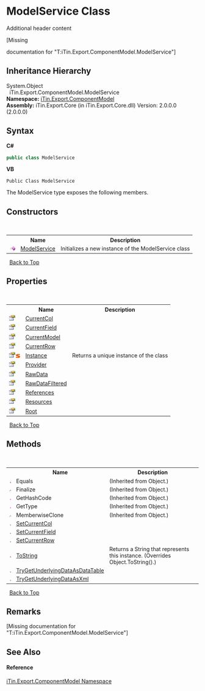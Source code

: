 # ModelService Class
Additional header content 

\[Missing <summary> documentation for "T:iTin.Export.ComponentModel.ModelService"\]


## Inheritance Hierarchy
System.Object<br />&nbsp;&nbsp;iTin.Export.ComponentModel.ModelService<br />
**Namespace:**&nbsp;<a href="N_iTin_Export_ComponentModel">iTin.Export.ComponentModel</a><br />**Assembly:**&nbsp;iTin.Export.Core (in iTin.Export.Core.dll) Version: 2.0.0.0 (2.0.0.0)

## Syntax

**C#**<br />
``` C#
public class ModelService
```

**VB**<br />
``` VB
Public Class ModelService
```

The ModelService type exposes the following members.


## Constructors
&nbsp;<table><tr><th></th><th>Name</th><th>Description</th></tr><tr><td>![Public method](media/pubmethod.gif "Public method")</td><td><a href="M_iTin_Export_ComponentModel_ModelService__ctor">ModelService</a></td><td>
Initializes a new instance of the ModelService class</td></tr></table>&nbsp;
<a href="#modelservice-class">Back to Top</a>

## Properties
&nbsp;<table><tr><th></th><th>Name</th><th>Description</th></tr><tr><td>![Public property](media/pubproperty.gif "Public property")</td><td><a href="P_iTin_Export_ComponentModel_ModelService_CurrentCol">CurrentCol</a></td><td></td></tr><tr><td>![Public property](media/pubproperty.gif "Public property")</td><td><a href="P_iTin_Export_ComponentModel_ModelService_CurrentField">CurrentField</a></td><td></td></tr><tr><td>![Public property](media/pubproperty.gif "Public property")</td><td><a href="P_iTin_Export_ComponentModel_ModelService_CurrentModel">CurrentModel</a></td><td></td></tr><tr><td>![Public property](media/pubproperty.gif "Public property")</td><td><a href="P_iTin_Export_ComponentModel_ModelService_CurrentRow">CurrentRow</a></td><td></td></tr><tr><td>![Public property](media/pubproperty.gif "Public property")![Static member](media/static.gif "Static member")</td><td><a href="P_iTin_Export_ComponentModel_ModelService_Instance">Instance</a></td><td>
Returns a unique instance of the class</td></tr><tr><td>![Public property](media/pubproperty.gif "Public property")</td><td><a href="P_iTin_Export_ComponentModel_ModelService_Provider">Provider</a></td><td></td></tr><tr><td>![Public property](media/pubproperty.gif "Public property")</td><td><a href="P_iTin_Export_ComponentModel_ModelService_RawData">RawData</a></td><td></td></tr><tr><td>![Public property](media/pubproperty.gif "Public property")</td><td><a href="P_iTin_Export_ComponentModel_ModelService_RawDataFiltered">RawDataFiltered</a></td><td></td></tr><tr><td>![Public property](media/pubproperty.gif "Public property")</td><td><a href="P_iTin_Export_ComponentModel_ModelService_References">References</a></td><td></td></tr><tr><td>![Public property](media/pubproperty.gif "Public property")</td><td><a href="P_iTin_Export_ComponentModel_ModelService_Resources">Resources</a></td><td></td></tr><tr><td>![Public property](media/pubproperty.gif "Public property")</td><td><a href="P_iTin_Export_ComponentModel_ModelService_Root">Root</a></td><td></td></tr></table>&nbsp;
<a href="#modelservice-class">Back to Top</a>

## Methods
&nbsp;<table><tr><th></th><th>Name</th><th>Description</th></tr><tr><td>![Public method](media/pubmethod.gif "Public method")</td><td>Equals</td><td> (Inherited from Object.)</td></tr><tr><td>![Protected method](media/protmethod.gif "Protected method")</td><td>Finalize</td><td> (Inherited from Object.)</td></tr><tr><td>![Public method](media/pubmethod.gif "Public method")</td><td>GetHashCode</td><td> (Inherited from Object.)</td></tr><tr><td>![Public method](media/pubmethod.gif "Public method")</td><td>GetType</td><td> (Inherited from Object.)</td></tr><tr><td>![Protected method](media/protmethod.gif "Protected method")</td><td>MemberwiseClone</td><td> (Inherited from Object.)</td></tr><tr><td>![Public method](media/pubmethod.gif "Public method")</td><td><a href="M_iTin_Export_ComponentModel_ModelService_SetCurrentCol">SetCurrentCol</a></td><td></td></tr><tr><td>![Public method](media/pubmethod.gif "Public method")</td><td><a href="M_iTin_Export_ComponentModel_ModelService_SetCurrentField">SetCurrentField</a></td><td></td></tr><tr><td>![Public method](media/pubmethod.gif "Public method")</td><td><a href="M_iTin_Export_ComponentModel_ModelService_SetCurrentRow">SetCurrentRow</a></td><td></td></tr><tr><td>![Public method](media/pubmethod.gif "Public method")</td><td><a href="M_iTin_Export_ComponentModel_ModelService_ToString">ToString</a></td><td>
Returns a String that represents this instance.
 (Overrides Object.ToString().)</td></tr><tr><td>![Public method](media/pubmethod.gif "Public method")</td><td><a href="M_iTin_Export_ComponentModel_ModelService_TryGetUnderlyingDataAsDataTable">TryGetUnderlyingDataAsDataTable</a></td><td></td></tr><tr><td>![Public method](media/pubmethod.gif "Public method")</td><td><a href="M_iTin_Export_ComponentModel_ModelService_TryGetUnderlyingDataAsXml">TryGetUnderlyingDataAsXml</a></td><td></td></tr></table>&nbsp;
<a href="#modelservice-class">Back to Top</a>

## Remarks
\[Missing <remarks> documentation for "T:iTin.Export.ComponentModel.ModelService"\]

## See Also


#### Reference
<a href="N_iTin_Export_ComponentModel">iTin.Export.ComponentModel Namespace</a><br />